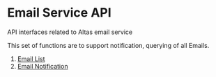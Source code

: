 # Email Service API

API interfaces related to Altas email service


This set of functions are to support notification, querying of all Emails.

1. [Email List](Email-List.md)
2. [Email Notification](Email-notification.md)
